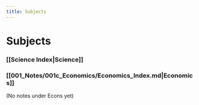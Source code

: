```yaml
---
title: Subjects
---
```

# Subjects

### [[Science Index|Science]]

### [[001_Notes/001c_Economics/Economics_Index.md|Economics]]
(No notes under Econs yet)


